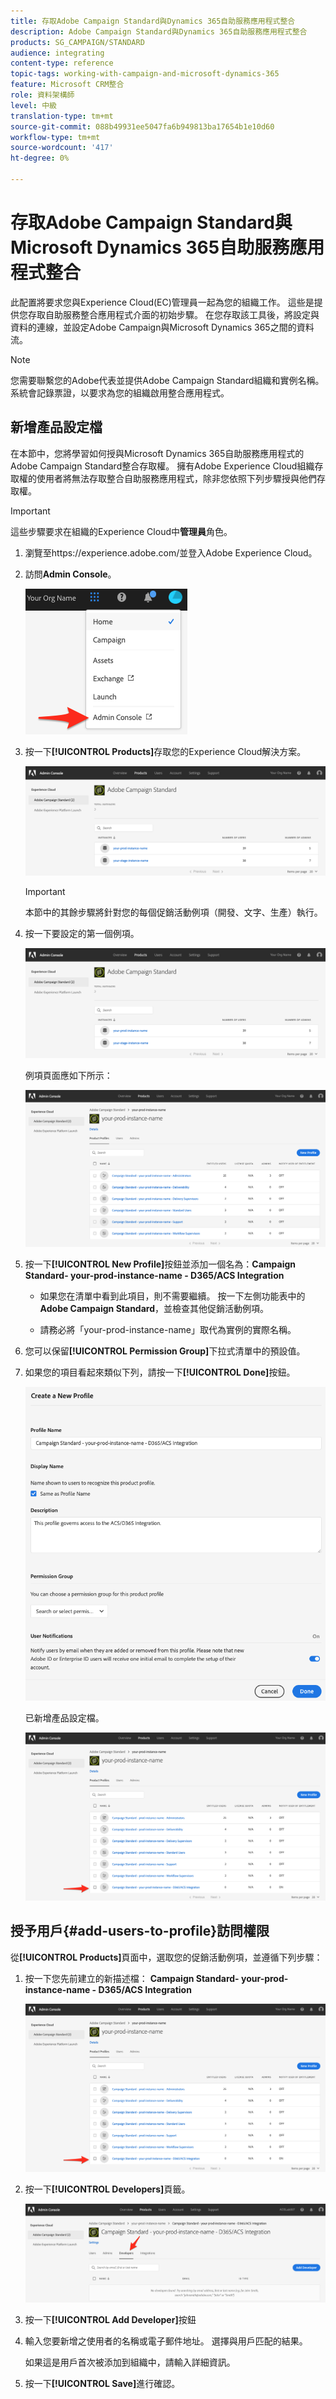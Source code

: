 ```yaml
---
title: 存取Adobe Campaign Standard與Dynamics 365自助服務應用程式整合
description: Adobe Campaign Standard與Dynamics 365自助服務應用程式整合
products: SG_CAMPAIGN/STANDARD
audience: integrating
content-type: reference
topic-tags: working-with-campaign-and-microsoft-dynamics-365
feature: Microsoft CRM整合
role: 資料架構師
level: 中級
translation-type: tm+mt
source-git-commit: 088b49931ee5047fa6b949813ba17654b1e10d60
workflow-type: tm+mt
source-wordcount: '417'
ht-degree: 0%

---
```



# 存取Adobe Campaign Standard與Microsoft Dynamics 365自助服務應用程式整合

此配置將要求您與Experience Cloud(EC)管理員一起為您的組織工作。 這些是提供您存取自助服務整合應用程式介面的初始步驟。 在您存取該工具後，將設定與資料的連線，並設定Adobe Campaign與Microsoft Dynamics 365之間的資料流。

>[!NOTE]
>
>您需要聯繫您的Adobe代表並提供Adobe Campaign Standard組織和實例名稱。 系統會記錄票證，以要求為您的組織啟用整合應用程式。

## 新增產品設定檔

在本節中，您將學習如何授與Microsoft Dynamics 365自助服務應用程式的Adobe Campaign Standard整合存取權。 擁有Adobe Experience Cloud組織存取權的使用者將無法存取整合自助服務應用程式，除非您依照下列步驟授與他們存取權。

>[!IMPORTANT]
>
> 這些步驟要求在組織的Experience Cloud中&#x200B;**管理員**&#x200B;角色。


1. 瀏覽至https://experience.adobe.com/並登入Adobe Experience Cloud。
1. 訪問&#x200B;**Admin Console**。

   ![](assets/do-not-localize/d365-to-acs-access-3.png)

1. 按一下&#x200B;**[!UICONTROL Products]**&#x200B;存取您的Experience Cloud解決方案。

   ![](assets/do-not-localize/d365-to-acs-access-6.png)


   >[!IMPORTANT]
   >
   >本節中的其餘步驟將針對您的每個促銷活動例項（開發、文字、生產）執行。

1. 按一下要設定的第一個例項。

   ![](assets/do-not-localize/d365-to-acs-access-6.png)

   例項頁面應如下所示：

   ![](assets/do-not-localize/d365-to-acs-access-8.png)

1. 按一下&#x200B;**[!UICONTROL New Profile]**&#x200B;按鈕並添加一個名為：**Campaign Standard- your-prod-instance-name - D365/ACS Integration**

   * 如果您在清單中看到此項目，則不需要繼續。 按一下左側功能表中的&#x200B;**Adobe Campaign Standard**，並檢查其他促銷活動例項。

   * 請務必將「your-prod-instance-name」取代為實例的實際名稱。

1. 您可以保留&#x200B;**[!UICONTROL Permission Group]**&#x200B;下拉式清單中的預設值。

1. 如果您的項目看起來類似下列，請按一下&#x200B;**[!UICONTROL Done]**&#x200B;按鈕。

   ![](assets/do-not-localize/d365-to-acs-access-14.png)

   已新增產品設定檔。

   ![](assets/do-not-localize/d365-to-acs-access-15.png)

## 授予用戶{#add-users-to-profile}訪問權限

從&#x200B;**[!UICONTROL Products]**&#x200B;頁面中，選取您的促銷活動例項，並遵循下列步驟：

1. 按一下您先前建立的新描述檔： **Campaign Standard- your-prod-instance-name - D365/ACS Integration**

   ![](assets/do-not-localize/d365-to-acs-access-15.png)

1. 按一下&#x200B;**[!UICONTROL Developers]**&#x200B;頁籤。

   ![](assets/do-not-localize/d365-to-acs-access-18.png)

1. 按一下&#x200B;**[!UICONTROL Add Developer]**&#x200B;按鈕

1. 輸入您要新增之使用者的名稱或電子郵件地址。  選擇與用戶匹配的結果。

   如果這是用戶首次被添加到組織中，請輸入詳細資訊。

1. 按一下&#x200B;**[!UICONTROL Save]**&#x200B;進行確認。
